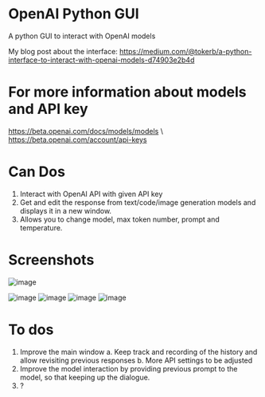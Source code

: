 # OpenAI Python GUI
 A python GUI to interact with OpenAI models

My blog post about the interface: https://medium.com/@tokerb/a-python-interface-to-interact-with-openai-models-d74903e2b4d

# For more information about models and API key
https://beta.openai.com/docs/models/models \\
https://beta.openai.com/account/api-keys 

# Can Dos

1. Interact with OpenAI API with given API key
2. Get and edit the response from text/code/image generation models and displays it in a new window.
4. Allows you to change model, max token number, prompt and temperature.

# Screenshots
![image](https://user-images.githubusercontent.com/55883119/210694190-05e4777c-232b-409e-8b7d-b099cda3c183.png)

![image](https://user-images.githubusercontent.com/55883119/210674568-838282bb-77e1-41cf-86f7-af924dd7bbf7.png)
![image](https://user-images.githubusercontent.com/55883119/210674652-92b1f6f8-0ba5-47d5-be3c-b1341b2c4d41.png)
![image](https://user-images.githubusercontent.com/55883119/210674990-6db85565-ac20-4d82-9f93-bb32c04f678e.png)
![image](https://user-images.githubusercontent.com/55883119/210761720-e350a142-ec46-484b-b4d7-7855809c738e.png)

# To dos

1. Improve the main window
 a. Keep track and recording of the history and allow revisiting previous responses
 b. More API settings to be adjusted
2. Improve the model interaction by providing previous prompt to the model, so that keeping up the dialogue.
3. ?


